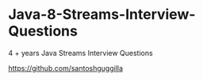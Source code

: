 # Java-8-Streams-Interview-Questions
4 + years Java Streams Interview Questions

https://github.com/santoshguggilla
